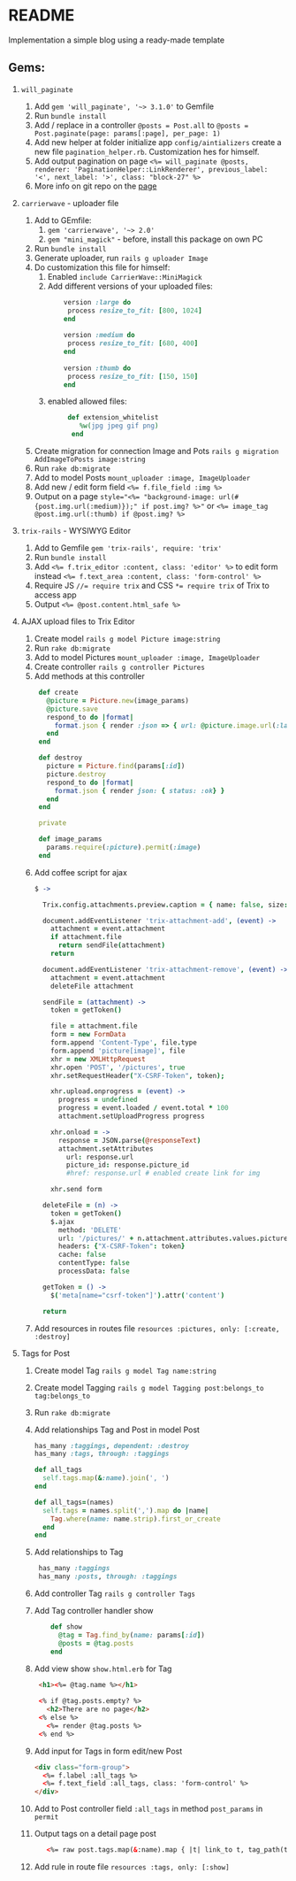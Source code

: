 # README

Implementation a simple blog using a ready-made template

## Gems:

1. `will_paginate`

    1. Add `gem 'will_paginate', '~> 3.1.0'` to Gemfile
    2. Run `bundle install`
    3. Add / replace in a controller `@posts = Post.all` to `@posts = Post.paginate(page: params[:page], per_page: 1)`
    4. Add new helper at folder initialize app `config/aintializers` create a new file `pagination_helper.rb`. Customization hes for himself.
    5. Add output pagination on page `<%= will_paginate @posts, renderer: 'PaginationHelper::LinkRenderer', previous_label: '<', next_label: '>', class: "block-27" %>`
    6. More info on git repo on the [page](https://github.com/mislav/will_paginate)   

2. `carrierwave` - uploader file

    1. Add to GEmfile:
        1. `gem 'carrierwave', '~> 2.0'`
        2. `gem "mini_magick"` - before, install this package on own PC
    2. Run `bundle install`
    3. Generate uploader, run `rails g uploader Image`
    4. Do customization this file for himself:
        1. Enabled `include CarrierWave::MiniMagick`
        2. Add different versions of your uploaded files:
            ```ruby  
                version :large do
                 process resize_to_fit: [800, 1024]
                end
                
                version :medium do
                 process resize_to_fit: [680, 400]
                end
                
                version :thumb do
                 process resize_to_fit: [150, 150]
                end
           ``` 
        3. enabled allowed files:
            ```ruby
                 def extension_whitelist
                    %w(jpg jpeg gif png)
                  end
            ```
    5. Create migration for connection Image and Pots `rails g migration AddImageToPosts image:string`
    6. Run `rake db:migrate`
    7. Add to model Posts `mount_uploader :image, ImageUploader`
    8. Add new / edit form field `<%= f.file_field :img %>`
    9. Output on a page `style="<%= "background-image: url(#{post.img.url(:medium)});" if post.img? %>"` or `<%= image_tag @post.img.url(:thumb) if @post.img? %>`
    
3. `trix-rails` - WYSIWYG Editor
    1. Add to Gemfile `gem 'trix-rails', require: 'trix'`
    2. Run `bundle install`
    3. Add `<%= f.trix_editor :content, class: 'editor' %>` to edit form instead `<%= f.text_area :content, class: 'form-control' %>`
    4. Require JS `//= require trix` and CSS `*= require trix` of Trix to access app
    5. Output `<%= @post.content.html_safe %>`  
    
4. AJAX upload files to Trix Editor
    1. Create model `rails g model Picture image:string`
    2. Run `rake db:migrate`
    3. Add to model Pictures `mount_uploader :image, ImageUploader`
    4. Create controller `rails g controller Pictures`
    5. Add methods at this controller
        ```ruby
         def create
           @picture = Picture.new(image_params)
           @picture.save
           respond_to do |format|
             format.json { render :json => { url: @picture.image.url(:large), picture_id: @picture.id } }
           end
         end
       
         def destroy
           picture = Picture.find(params[:id])
           picture.destroy
           respond_to do |format|
             format.json { render json: { status: :ok} }
           end
         end
       
         private
       
         def image_params
           params.require(:picture).permit(:image)
         end
        ``` 
   6. Add coffee script for ajax
        ```coffeescript
        $ ->
        
          Trix.config.attachments.preview.caption = { name: false, size: false } # for disable show filename and size under image
      
          document.addEventListener 'trix-attachment-add', (event) ->
            attachment = event.attachment
            if attachment.file
              return sendFile(attachment)
            return
        
          document.addEventListener 'trix-attachment-remove', (event) ->
            attachment = event.attachment
            deleteFile attachment
        
          sendFile = (attachment) ->
            token = getToken()
        
            file = attachment.file
            form = new FormData
            form.append 'Content-Type', file.type
            form.append 'picture[image]', file
            xhr = new XMLHttpRequest
            xhr.open 'POST', '/pictures', true
            xhr.setRequestHeader("X-CSRF-Token", token);
        
            xhr.upload.onprogress = (event) ->
              progress = undefined
              progress = event.loaded / event.total * 100
              attachment.setUploadProgress progress
        
            xhr.onload = ->
              response = JSON.parse(@responseText)
              attachment.setAttributes
                url: response.url
                picture_id: response.picture_id
                #href: response.url # enabled create link for img 
        
            xhr.send form
        
          deleteFile = (n) ->
            token = getToken()
            $.ajax
              method: 'DELETE'
              url: '/pictures/' + n.attachment.attributes.values.picture_id
              headers: {"X-CSRF-Token": token}
              cache: false
              contentType: false
              processData: false
        
          getToken = () ->
            $('meta[name="csrf-token"]').attr('content')
        
          return
        ```
    7. Add resources in routes file `resources :pictures, only: [:create, :destroy]`
    
5. Tags for Post
    1. Create model Tag `rails g model Tag name:string`
    2. Create model Tagging `rails g model Tagging post:belongs_to tag:belongs_to`
    3. Run `rake db:migrate`
    4. Add relationships Tag and Post in model Post
         ```ruby
         has_many :taggings, dependent: :destroy
         has_many :tags, through: :taggings
       
         def all_tags
           self.tags.map(&:name).join(', ')
         end
       
         def all_tags=(names)
           self.tags = names.split(',').map do |name|
             Tag.where(name: name.strip).first_or_create
           end
         end  
       ```
    5. Add relationships to Tag
        ```ruby
         has_many :taggings
         has_many :posts, through: :taggings 
        ```
    6. Add controller Tag `rails g controller Tags`
    7. Add Tag controller handler show
        ```ruby
            def show
              @tag = Tag.find_by(name: params[:id])
              @posts = @tag.posts
            end
       ```
    8. Add view show `show.html.erb` for Tag
       ```html
        <h1><%= @tag.name %></h1>
        
        <% if @tag.posts.empty? %>
          <h2>There are no page</h2>
        <% else %>
          <%= render @tag.posts %>
        <% end %>
       ```
    9. Add input for Tags in form edit/new Post
        ```html
        <div class="form-group">
          <%= f.label :all_tags %>
          <%= f.text_field :all_tags, class: 'form-control' %>
        </div>
        ```
    10. Add to Post controller field `:all_tags` in method `post_params` in `permit` 
       
    11. Output tags on a detail page post
        ```html
           <%= raw post.tags.map(&:name).map { |t| link_to t, tag_path(t), class: 'tag-cloud-link' }.join(' ') %>
        ``` 
    12. Add rule in route file `resources :tags, only: [:show]`